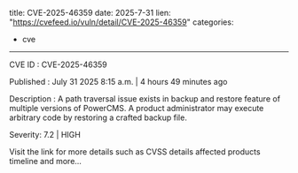  
title: CVE-2025-46359
date: 2025-7-31
lien: "https://cvefeed.io/vuln/detail/CVE-2025-46359"
categories:
  - cve
---

CVE ID : CVE-2025-46359

Published :  July 31
2025
8:15 a.m. | 4 hours
49 minutes ago

Description : A path traversal issue exists in backup and restore feature of multiple versions of PowerCMS. A product administrator may execute arbitrary code by restoring a crafted backup file.

Severity: 7.2 | HIGH

Visit the link for more details
such as CVSS details
affected products
timeline
and more...
